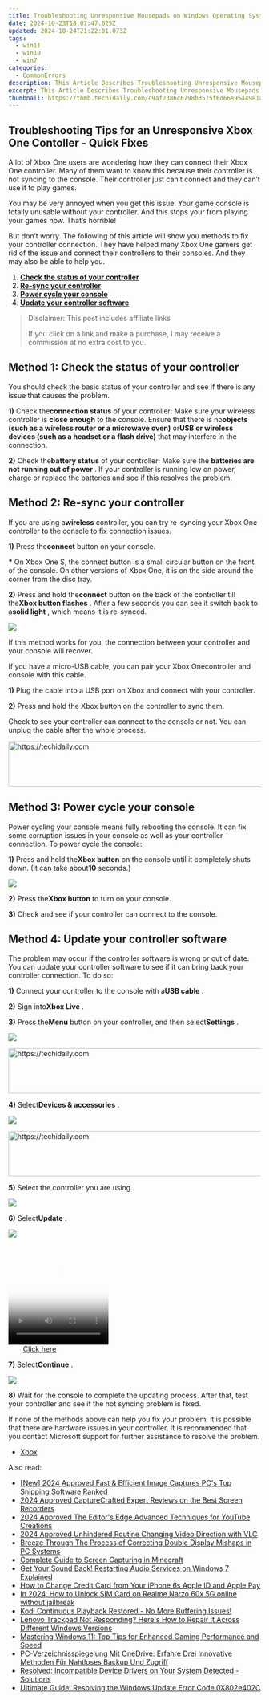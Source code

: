 ```yaml
---
title: Troubleshooting Unresponsive Mousepads on Windows Operating Systems - Fixes for WIN 10/8/7
date: 2024-10-23T18:07:47.625Z
updated: 2024-10-24T21:22:01.073Z
tags:
  - win11
  - win10
  - win7
categories:
  - CommonErrors
description: This Article Describes Troubleshooting Unresponsive Mousepads on Windows Operating Systems - Fixes for WIN 10/8/7
excerpt: This Article Describes Troubleshooting Unresponsive Mousepads on Windows Operating Systems - Fixes for WIN 10/8/7
thumbnail: https://thmb.techidaily.com/c9af2386c6798b3575f6d66e9544981a45984b6b6be55d294d273187d6f5f1e2.jpg
---
```


## Troubleshooting Tips for an Unresponsive Xbox One Contoller - Quick Fixes

A lot of Xbox One users are wondering how they can connect their Xbox One controller. Many of them want to know this because their controller is not syncing to the console. Their controller just can’t connect and they can’t use it to play games.

 You may be very annoyed when you get this issue. Your game console is totally unusable without your controller. And this stops your from playing your games now. That’s horrible!

 But don’t worry. The following of this article will show you methods to fix your controller connection. They have helped many Xbox One gamers get rid of the issue and connect their controllers to their consoles. And they may also be able to help you.

1. **[Check the status of your controller](https://tools.techidaily.com/drivereasy/download/)**
2. **[Re-sync your controller](https://tools.techidaily.com/drivereasy/download/)**
3. **[Power cycle your console](https://tools.techidaily.com/drivereasy/download/)**
4. **[Update your controller software](https://tools.techidaily.com/drivereasy/download/)**

>  Disclaimer: This post includes affiliate links
>
>  If you click on a link and make a purchase, I may receive a commission at no extra cost to you.
>

## Method 1: Check the status of your controller

 You should check the basic status of your controller and see if there is any issue that causes the problem.

**1)** Check the**connection status** of your controller: Make sure your wireless controller is **close enough** to the console. Ensure that there is no**objects (such as a wireless router or a microwave oven)** or**USB or wireless devices (such as a headset or a flash drive)** that may interfere in the connection.

**2)** Check the**battery status** of your controller: Make sure the **batteries are not running out of power** . If your controller is running low on power, charge or replace the batteries and see if this resolves the problem.

## Method 2: Re-sync your controller

 If you are using a**wireless** controller, you can try re-syncing your Xbox One controller to the console to fix connection issues.

**1)**  Press the**connect** button on your console.

**\*** On Xbox One S, the connect button is a small circular button on the front of the console. On other versions of Xbox One, it is on the side around the corner from the disc tray.

**2)**  Press and hold the**connect** button on the back of the controller till the**Xbox button flashes** . After a few seconds you can see it switch back to a**solid light** , which means it is re-synced.

![](https://images.drivereasy.com/wp-content/uploads/2017/06/img_5941ebcab3903.jpg)

 If this method works for you, the connection between your controller and your console will recover.

 If you have a micro-USB cable, you can pair your Xbox Onecontroller and console with this cable.

**1)** Plug the cable into a USB port on Xbox and connect with your controller.

**2)** Press and hold the Xbox button on the controller to sync them.

 Check to see your controller can connect to the console or not. You can unplug the cable after the whole process.

<!-- affiliate ads begin -->
<a href="https://aligracehair.sjv.io/c/5597632/2027167/19272" target="_top" id="2027167">
  <img src="//a.impactradius-go.com/display-ad/19272-2027167" border="0" alt="https://techidaily.com" width="728" height="90"/>
</a>
<img height="0" width="0" src="https://aligracehair.sjv.io/i/5597632/2027167/19272" style="position:absolute;visibility:hidden;" border="0" />
<!-- affiliate ads end -->

## Method 3: Power cycle your console

 Power cycling your console means fully rebooting the console. It can fix some corruption issues in your console as well as your controller connection. To power cycle the console:

**1)**  Press and hold the**Xbox button** on the console until it completely shuts down. (It can take about**10** seconds.)

![](https://images.drivereasy.com/wp-content/uploads/2017/06/img_5941f2bbba00f.png)

**2)**  Press the**Xbox button** to turn on your console.

**3)** Check and see if your controller can connect to the console.

## Method 4: Update your controller software

 The problem may occur if the controller software is wrong or out of date. You can update your controller software to see if it can bring back your controller connection. To do so:

**1)** Connect your controller to the console with a**USB cable** .

**2)**  Sign into**Xbox Live** .

**3)** Press the**Menu** button on your controller, and then select**Settings** .

![](https://images.drivereasy.com/wp-content/uploads/2017/06/img_59420064c2629.png)

<!-- affiliate ads begin -->
<a href="https://unicoeye.pxf.io/c/5597632/2134227/18498" target="_top" id="2134227">
  <img src="//a.impactradius-go.com/display-ad/18498-2134227" border="0" alt="https://techidaily.com" width="728" height="90"/>
</a>
<img height="0" width="0" src="https://unicoeye.pxf.io/i/5597632/2134227/18498" style="position:absolute;visibility:hidden;" border="0" />
<!-- affiliate ads end -->

**4)** Select**Devices & accessories** .

![](https://images.drivereasy.com/wp-content/uploads/2017/06/img_5942011734551.jpg)

<!-- affiliate ads begin -->
<a href="https://aligracehair.sjv.io/c/5597632/1880976/19272" target="_top" id="1880976">
  <img src="//a.impactradius-go.com/display-ad/19272-1880976" border="0" alt="https://techidaily.com" width="728" height="90"/>
</a>
<img height="0" width="0" src="https://aligracehair.sjv.io/i/5597632/1880976/19272" style="position:absolute;visibility:hidden;" border="0" />
<!-- affiliate ads end -->

**5)**  Select the controller you are using.

![](https://images.drivereasy.com/wp-content/uploads/2017/06/img_594201ea3bf92.png)

**6)**  Select**Update** .

![](https://images.drivereasy.com/wp-content/uploads/2017/06/img_594201a568b3e.png)

<!-- affiliate ads begin -->
<span id="1328683">
					<video width="200" height="200" style="cursor:pointer"
           poster="//a.impactradius-go.com/display-clicktoplayimage/1328683.png"
           onclick="if(!this.playClicked){this.play();this.setAttribute('controls',true);this.playClicked=true;}">
	   <source src="//a.impactradius-go.com/display-ad/15852-1328683">
	   <img src="//a.impactradius-go.com/display-clicktoplayimage/1328683.png" style="border: none; height: 100%; width: 100%; object-fit: contain">
	</video>
	<div style="width:125px;text-align:center"><a href="javascript:window.open(decodeURIComponent('https%3A%2F%2Fthefitville.pxf.io%2Fc%2F5597632%2F1328683%2F15852'), '_blank');void(0);">Click here</a></div>
</span>
<img height="0" width="0" src="https://imp.pxf.io/i/5597632/1328683/15852" style="position:absolute;visibility:hidden;" border="0" />
<!-- affiliate ads end -->

**7)**  Select**Continue** .

![](https://images.drivereasy.com/wp-content/uploads/2017/06/img_59420222745a9.png)

**8)**  Wait for the console to complete the updating process. After that, test your controller and see if the not syncing problem is fixed.

 If none of the methods above can help you fix your problem, it is possible that there are hardware issues in your controller. It is recommended that you contact Microsoft support for further assistance to resolve the problem.

* [Xbox](https://tools.techidaily.com/drivereasy/download/)

<ins class="adsbygoogle"
     style="display:block"
     data-ad-format="autorelaxed"
     data-ad-client="ca-pub-7571918770474297"
     data-ad-slot="1223367746"></ins>

<ins class="adsbygoogle"
     style="display:block"
     data-ad-client="ca-pub-7571918770474297"
     data-ad-slot="8358498916"
     data-ad-format="auto"
     data-full-width-responsive="true"></ins>

<span class="atpl-alsoreadstyle">Also read:</span>
<div><ul>
<li><a href="https://on-screen-recording.techidaily.com/new-2024-approved-fast-and-efficient-image-captures-pcs-top-snipping-software-ranked/"><u>[New] 2024 Approved Fast & Efficient Image Captures PC's Top Snipping Software Ranked</u></a></li>
<li><a href="https://screen-capture.techidaily.com/2024-approved-capturecrafted-expert-reviews-on-the-best-screen-recorders/"><u>2024 Approved CaptureCrafted Expert Reviews on the Best Screen Recorders</u></a></li>
<li><a href="https://youtube-stream.techidaily.com/2024-approved-the-editors-edge-advanced-techniques-for-youtube-creations/"><u>2024 Approved The Editor's Edge Advanced Techniques for YouTube Creations</u></a></li>
<li><a href="https://remote-screen-capture.techidaily.com/2024-approved-unhindered-routine-changing-video-direction-with-vlc/"><u>2024 Approved Unhindered Routine Changing Video Direction with VLC</u></a></li>
<li><a href="https://common-error.techidaily.com/breeze-through-the-process-of-correcting-double-display-mishaps-in-pc-systems/"><u>Breeze Through The Process of Correcting Double Display Mishaps in PC Systems</u></a></li>
<li><a href="https://screen-recording.techidaily.com/complete-guide-to-screen-capturing-in-minecraft/"><u>Complete Guide to Screen Capturing in Minecraft</u></a></li>
<li><a href="https://common-error.techidaily.com/get-your-sound-back-restarting-audio-services-on-windows-7-explained/"><u>Get Your Sound Back! Restarting Audio Services on Windows 7 Explained</u></a></li>
<li><a href="https://apple-account.techidaily.com/how-to-change-credit-card-from-your-iphone-6s-apple-id-and-apple-pay-by-drfone-ios/"><u>How to Change Credit Card from Your iPhone 6s Apple ID and Apple Pay</u></a></li>
<li><a href="https://sim-unlock.techidaily.com/in-2024-how-to-unlock-sim-card-on-realme-narzo-60x-5g-online-without-jailbreak-by-drfone-android/"><u>In 2024, How to Unlock SIM Card on Realme Narzo 60x 5G online without jailbreak</u></a></li>
<li><a href="https://common-error.techidaily.com/1723204294201-kodi-continuous-playback-restored-no-more-buffering-issues/"><u>Kodi Continuous Playback Restored - No More Buffering Issues!</u></a></li>
<li><a href="https://common-error.techidaily.com/lenovo-trackpad-not-responding-heres-how-to-repair-it-across-different-windows-versions/"><u>Lenovo Trackpad Not Responding? Here's How to Repair It Across Different Windows Versions</u></a></li>
<li><a href="https://common-error.techidaily.com/mastering-windows-11-top-tips-for-enhanced-gaming-performance-and-speed/"><u>Mastering Windows 11: Top Tips for Enhanced Gaming Performance and Speed</u></a></li>
<li><a href="https://fox-sys.techidaily.com/pc-verzeichnisspiegelung-mit-onedrive-erfahre-drei-innovative-methoden-fur-nahtloses-backup-und-zugriff/"><u>PC-Verzeichnisspiegelung Mit OneDrive: Erfahre Drei Innovative Methoden Für Nahtloses Backup Und Zugriff</u></a></li>
<li><a href="https://common-error.techidaily.com/1723202007587-resolved-incompatible-device-drivers-on-your-system-detected-solutions/"><u>Resolved: Incompatible Device Drivers on Your System Detected - Solutions</u></a></li>
<li><a href="https://common-error.techidaily.com/ultimate-guide-resolving-the-windows-update-error-code-0x802e402c/"><u>Ultimate Guide: Resolving the Windows Update Error Code 0X802e402C</u></a></li>
</ul></div>

